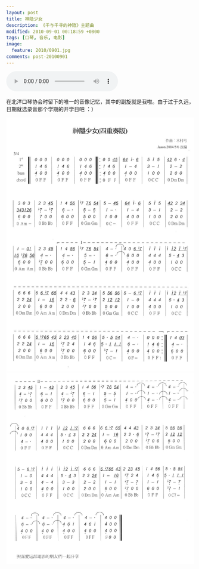 ```yaml
---
layout: post
title: 神隐少女
description: 《千与千寻的神隐》主题曲
modified: 2010-09-01 00:18:59 +0800
tags: [口琴, 音乐, 电影]
image:
  feature: 2010/0901.jpg
comments: post-20100901
---
```


<div class="am-margin am-text-center">
  <audio controls autoplay loop>
    <source src="/assets/audios/spirited-away.ogg" type="audio/ogg">
    <source src="/assets/audios/spirited-away.mp3" type="audio/mpeg">
    Your browser does not support the audio tag.
    </audio>
</div>

在北洋口琴协会时留下的唯一的音像记忆，其中的副旋就是我啦。由于过于久远，日期就选录音那个学期的开学日吧 ：）

<img src="/assets/images/2010/0901-1.jpg" class="am-img-responsive" alt=""/>
<img src="/assets/images/2010/0901-2.jpg" class="am-img-responsive" alt=""/>
